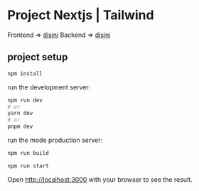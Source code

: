 # Project Nextjs | Tailwind

Frontend => [disini](https://thenorth.vercel.app/)
Backend => [disini](https://github.com/THaetami/expressjs-typescript-api/tree/trying-deploy-in-vercel)

## project setup

```sh
npm install
```

run the development server:

```bash
npm run dev
# or
yarn dev
# or
pnpm dev
```

run the mode production server:

```bash
npm run build
```

```bash
npm run start
```

Open [http://localhost:3000](http://localhost:3000) with your browser to see the result.
